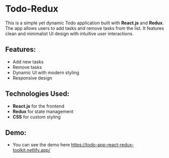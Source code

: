 
# Todo-Redux
This is a simple yet dynamic Todo application built with **React.js** and **Redux**. The app allows users to add tasks and remove tasks from the list. It features clean and minimalist UI design with intuitive user interactions.

## Features:
- Add new tasks
- Remove tasks
- Dynamic UI with modern styling
- Responsive design

## Technologies Used:
- **React.js** for the frontend
- **Redux** for state management
- **CSS** for custom styling

## Demo:
- You can see the demo here https://todo-app-react-redux-toolkit.netlify.app/

 
